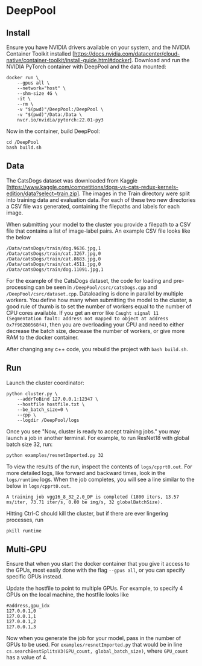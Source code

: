# DeepPool

## Install

Ensure you have NVIDIA drivers available on your system, and the NVIDIA Container Toolkit installed [https://docs.nvidia.com/datacenter/cloud-native/container-toolkit/install-guide.html#docker].
Download and run the NVIDIA PyTorch container with DeepPool and the data mounted:
```
docker run \
    --gpus all \
    --network="host" \
    --shm-size 4G \
    -it \
    --rm \
    -v "$(pwd)"/DeepPool:/DeepPool \
    -v "$(pwd)"/Data:/Data \
    nvcr.io/nvidia/pytorch:22.01-py3
```

Now in the container, build DeepPool:
```
cd /DeepPool
bash build.sh
```

## Data

The CatsDogs dataset was downloaded from Kaggle [https://www.kaggle.com/competitions/dogs-vs-cats-redux-kernels-edition/data?select=train.zip]. The images in the Train directory were split into training data and evaluation data. For each of these two new directories a CSV file was generated, containing the filepaths and labels for each image.

When submitting your model to the cluster you provide a filepath to a CSV file that contains a list of image-label pairs. An example CSV file looks like the below
```
/Data/catsDogs/train/dog.9636.jpg,1
/Data/catsDogs/train/cat.3267.jpg,0
/Data/catsDogs/train/cat.8683.jpg,0
/Data/catsDogs/train/cat.4511.jpg,0
/Data/catsDogs/train/dog.11091.jpg,1
```

For the example of the CatsDogs dataset, the code for loading and pre-processing can be seen in `/DeepPool/csrc/catsDogs.cpp` and `/DeepPool/csrc/dataset.cpp`. Dataloading is done in parallel by multiple workers. You define how many when submitting the model to the cluster, a good rule of thumb is to set the number of workers equal to the number of CPU cores available. If you get an error like `Caught signal 11 (Segmentation fault: address not mapped to object at address 0x7f96280568f4)`, then you are overloading your CPU and need to either decrease the batch size, decrease the number of workers, or give more RAM to the docker container.

After changing any c++ code, you rebuild the project with `bash build.sh`.

## Run

Launch the cluster coordinator:
```
python cluster.py \
    --addrToBind 127.0.0.1:12347 \
    --hostfile hostfile.txt \
    --be_batch_size=0 \
    --cpp \
    --logdir /DeepPool/logs
```

Once you see "Now, cluster is ready to accept training jobs." you may launch a job in another terminal.
For example, to run ResNet18 with global batch size 32, run:
```
python examples/resnetImported.py 32
```

To view the results of the run, inspect the contents of `logs/cpprt0.out`. For more detailed logs, like forward and backward times, look in the `logs/runtime` logs. When the job completes, you will see a line similar to the below in `logs/cpprt0.out`.
```
A training job vgg16_8_32_2.0_DP is completed (1800 iters, 13.57 ms/iter, 73.71 iter/s, 0.00 be img/s, 32 globalBatchSize).
```

Hitting Ctrl-C should kill the cluster, but if there are ever lingering processes, run
```
pkill runtime
```

## Multi-GPU

Ensure that when you start the docker container that you give it access to the GPUs, most easily done with the flag `--gpus all`, or you can specify specific GPUs instead.

Update the hostfile to point to multiple GPUs. For example, to specify 4 GPUs on the local machine, the hostfile looks like
```
#address,gpu_idx
127.0.0.1,0
127.0.0.1,1
127.0.0.1,2
127.0.0.1,3
```

Now when you generate the job for your model, pass in the number of GPUs to be used. For `examples/resnetImported.py` that would be in line `cs.searchBestSplitsV3(GPU_count, global_batch_size)`, where `GPU_count` has a value of 4.